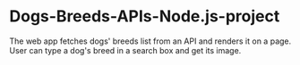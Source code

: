# Dogs-Breeds-APIs-Node.js-project
The web app fetches dogs' breeds list from an API and renders it on a page. User can type a dog's breed in a search box and get its image. 

